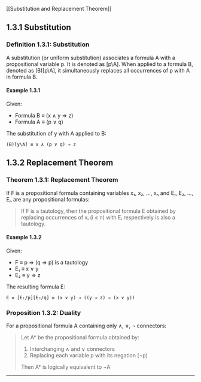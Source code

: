 [[Substitution and Replacement Theorem]]

## 1.3.1 Substitution

### Definition 1.3.1: Substitution
A substitution (or uniform substitution) associates a formula A with a propositional variable p. It is denoted as [p\A]. When applied to a formula B, denoted as (B)[p\A], it simultaneously replaces all occurrences of p with A in formula B.

#### Example 1.3.1
Given:
- Formula B ≡ (x ∧ y ⇒ z)
- Formula A ≡ (p ∨ q)

The substitution of y with A applied to B:
```
(B)[y\A] ≡ x ∧ (p ∨ q) ⇒ z
```

## 1.3.2 Replacement Theorem

### Theorem 1.3.1: Replacement Theorem
If F is a propositional formula containing variables x₁, x₂, ..., xₙ and E₁, E₂, ..., Eₙ are any propositional formulas:
> If F is a tautology, then the propositional formula E obtained by replacing occurrences of xᵢ (i ≤ n) with Eᵢ respectively is also a tautology.

#### Example 1.3.2
Given:
- F ≡ p ⇒ (q ⇒ p) is a tautology
- E₁ ≡ x ∨ y
- E₂ ≡ y ⇒ z

The resulting formula E:
```
E ≡ [E₁/p][E₂/q] ≡ (x ∨ y) ⇒ ((y ⇒ z) ⇒ (x ∨ y))
```

### Proposition 1.3.2: Duality
For a propositional formula A containing only ∧, ∨, ¬ connectors:
> Let A* be the propositional formula obtained by:
> 1. Interchanging ∧ and ∨ connectors
> 2. Replacing each variable p with its negation (¬p)
> 
> Then A* is logically equivalent to ¬A

---
